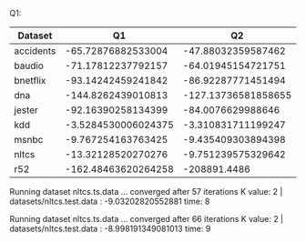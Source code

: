 Q1:

| Dataset |  Q1 | Q2 | Q3 |
| ------- | ----- | ---- | ---- |
| accidents | -65.72876882533004 | -47.88032359587462 |
| baudio | -71.17812237792157 | -64.01945154721751
| bnetflix | -93.14242459241842 | -86.92287771451494
| dna | -144.8262439010813 | -127.13736581858655
| jester | -92.16390258134399 | -84.0076629988646
| kdd | -3.5284530006024375 | -3.310831711199247
| msnbc | -9.767254163763425 | -9.435409303894398 |
| nltcs | -13.32128520270276 | -9.751239575329642 |  -9.143016581684066 |
| r52 | -162.48463620264258 | -208891.4486 |


Running dataset nltcs.ts.data ...
converged after 57 iterations
K value: 2 | datasets/nltcs.test.data : -9.03202820552881
time: 8


Running dataset nltcs.ts.data ...
converged after 66 iterations
K value: 2 | datasets/nltcs.test.data : -8.998191349081013
time: 9
